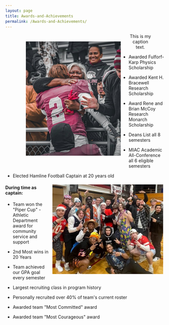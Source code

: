 ```yaml
---
layout: page
title: Awards-and-Achievements
permalink: /Awards-and-Achievements/
---
```


<figure>
  <img src="/prez_miller.jpg" width="300" align="left" style="padding:25px" alt="my alt text" />
  <figcaption  style="text-align: center">This is my caption text.</figcaption>
</figure>



-   Awarded Fulforf-Karp Physics Scholarship

-   Awarded Kent H. Bracewell Research Scholarship

-   Award Rene and Brian McCoy Research Monarch Scholarship

-   Deans List all 8 semesters

-   MIAC Academic All-Conference all 6 eligible semesters

-   Elected Hamline Football Captain at 20 years old

<img src="/mr_focke.jpg" width="350" align="right" style="padding:5px"/>

#### During time as captain:
-   Team won the "Piper Cup" - Athletic Department award for community service and support

-   2nd Most wins in 20 Years

-   Team achieved our GPA goal every semester

-   Largest recruiting class in program history

-   Personally recruited over 40% of team's current roster

-   Awarded team "Most Committed" award

-   Awarded team "Most Courageous" award
